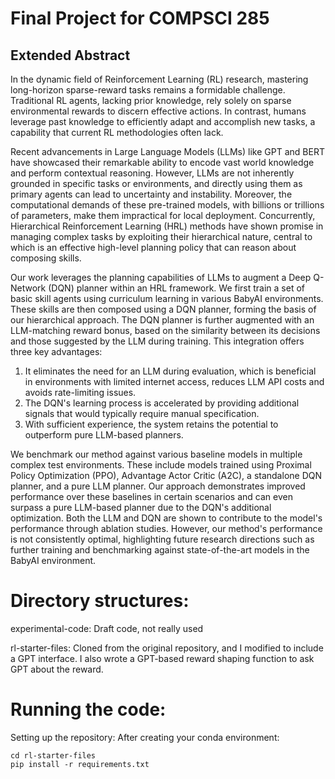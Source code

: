 # Final Project for COMPSCI 285
## Extended Abstract

In the dynamic field of Reinforcement Learning (RL) research, mastering long-horizon sparse-reward tasks remains a formidable challenge. Traditional RL agents, lacking prior knowledge, rely solely on sparse environmental rewards to discern effective actions. In contrast, humans leverage past knowledge to efficiently adapt and accomplish new tasks, a capability that current RL methodologies often lack.

Recent advancements in Large Language Models (LLMs) like GPT and BERT have showcased their remarkable ability to encode vast world knowledge and perform contextual reasoning. However, LLMs are not inherently grounded in specific tasks or environments, and directly using them as primary agents can lead to uncertainty and instability. Moreover, the computational demands of these pre-trained models, with billions or trillions of parameters, make them impractical for local deployment. Concurrently, Hierarchical Reinforcement Learning (HRL) methods have shown promise in managing complex tasks by exploiting their hierarchical nature, central to which is an effective high-level planning policy that can reason about composing skills.

Our work leverages the planning capabilities of LLMs to augment a Deep Q-Network (DQN) planner within an HRL framework. We first train a set of basic skill agents using curriculum learning in various BabyAI environments. These skills are then composed using a DQN planner, forming the basis of our hierarchical approach. The DQN planner is further augmented with an LLM-matching reward bonus, based on the similarity between its decisions and those suggested by the LLM during training. This integration offers three key advantages: 
1. It eliminates the need for an LLM during evaluation, which is beneficial in environments with limited internet access, reduces LLM API costs and avoids rate-limiting issues.
2. The DQN's learning process is accelerated by providing additional signals that would typically require manual specification.
3. With sufficient experience, the system retains the potential to outperform pure LLM-based planners.

We benchmark our method against various baseline models in multiple complex test environments. These include models trained using Proximal Policy Optimization (PPO), Advantage Actor Critic (A2C), a standalone DQN planner, and a pure LLM planner. Our approach demonstrates improved performance over these baselines in certain scenarios and can even surpass a pure LLM-based planner due to the DQN's additional optimization. Both the LLM and DQN are shown to contribute to the model's performance through ablation studies. However, our method's performance is not consistently optimal, highlighting future research directions such as further training and benchmarking against state-of-the-art models in the BabyAI environment.


# Directory structures:
experimental-code:
    Draft code, not really used

rl-starter-files:
    Cloned from the original repository, and I modified to include a GPT interface.
    I also wrote a GPT-based reward shaping function to ask GPT about the reward.

# Running the code:
Setting up the repository:
    After creating your conda environment:
```
cd rl-starter-files
pip install -r requirements.txt
```